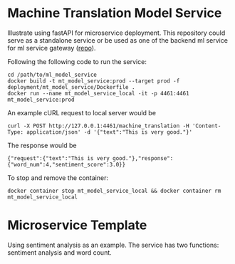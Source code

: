 # Machine Translation Model Service
Illustrate using fastAPI for microservice deployment. This repository could serve as a standalone service or be used as 
one of the backend ml service for ml service gateway ([repo](https://github.com/allyoushawn/mlservice)).


Following the following code to run the service:
```
cd /path/to/ml_model_service
docker build -t mt_model_service:prod --target prod -f deployment/mt_model_service/Dockerfile .
docker run --name mt_model_service_local -it -p 4461:4461 mt_model_service:prod
```

An example cURL request to local server would be
```
curl -X POST http://127.0.0.1:4461/machine_translation -H 'Content-Type: application/json' -d '{"text":"This is very good."}'
```

The response would be
```
{"request":{"text":"This is very good."},"response":{"word_num":4,"sentiment_score":3.0}}
```

To stop and remove the container:
```
docker container stop mt_model_service_local && docker container rm mt_model_service_local
```


# Microservice Template
Using sentiment analysis as an example. The service has two functions: sentiment analysis and word count.
